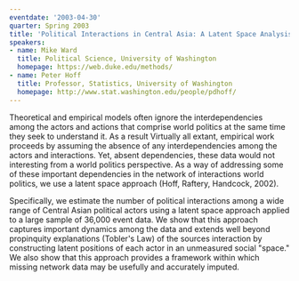 ```yaml
---
eventdate: '2003-04-30'
quarter: Spring 2003
title: 'Political Interactions in Central Asia: A Latent Space Analysis'
speakers:
- name: Mike Ward
  title: Political Science, University of Washington
  homepage: https://web.duke.edu/methods/
- name: Peter Hoff
  title: Professor, Statistics, University of Washington
  homepage: http://www.stat.washington.edu/people/pdhoff/
---
```

Theoretical and empirical models often ignore the interdependencies among the actors and actions that comprise world politics at the same time they seek to understand it. As a result Virtually all extant, empirical work proceeds by assuming the absence of any interdependencies among the actors and interactions. Yet, absent dependencies, these data would not interesting from a world politics perspective. As a way of addressing some of these important dependencies in the network of interactions world politics, we use a latent space approach (Hoff, Raftery, Handcock, 2002).

Specifically, we estimate the number of political interactions among a wide range of Central Asian political actors using a latent space approach applied to a large sample of 36,000 event data. We show that this approach captures important dynamics among the data and extends well beyond propinquity explanations (Tobler's Law) of the sources interaction by constructing latent positions of each actor in an unmeasured social &quot;space.&quot; We also show that this approach provides a framework within which missing network data may be usefully and accurately imputed.


